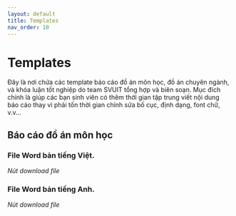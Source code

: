 ```yaml
---
layout: default
title: Templates
nav_order: 10
---
```


# Templates

Đây là nơi chứa các template báo cáo đồ án môn học, đồ án chuyên ngành, và khóa luận tốt nghiệp do team SVUIT tổng hợp và biên soạn. Mục đích chính là giúp các bạn sinh viên có thêm thời gian tập trung viết nội dung báo cáo thay vì phải tốn thời gian chỉnh sửa bố cục, định dạng, font chữ, v.v...

## Báo cáo đồ án môn học

### File Word bản tiếng Việt.

*Nút download file*

### File Word bản tiếng Anh.

*Nút download file*